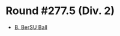 # Round #277.5 (Div. 2)

* [B. BerSU Ball][]

[B. BerSU Ball]: http://codeforces.com/contest/489/problem/B
